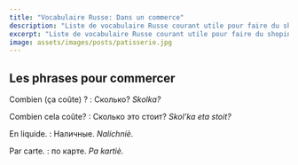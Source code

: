 ```yaml
---
title: "Vocabulaire Russe: Dans un commerce"
description: "Liste de vocabulaire Russe courant utile pour faire du shoping."
excerpt: "Liste de vocabulaire Russe courant utile pour faire du shoping."
image: assets/images/posts/patisserie.jpg
---
```


## Les phrases pour commercer

Combien (ça coûte) ?
: Сколько?
*Skolka?*

Combien cela coûte?
: Cколько это стоит?
*Skol'ka eta stoit?*

En liquide.
: Hаличные.
*Nalichniè.*

Par carte.
: по карте.
*Pa kartiè.*
